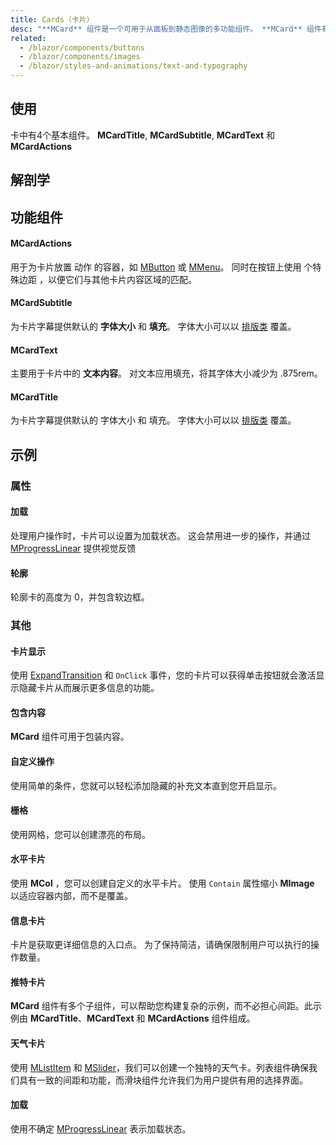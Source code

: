 ```yaml
---
title: Cards（卡片）
desc: "**MCard** 组件是一个可用于从面板到静态图像的多功能组件。 **MCard** 组件有许多帮助程序组件来尽可能简单地进行标记。 没有列出选项的组件使用Blazor的功能组件来更快渲染并充当标记糖以使构建变得更加容易。"
related:
  - /blazor/components/buttons
  - /blazor/components/images
  - /blazor/styles-and-animations/text-and-typography
---
```


## 使用

卡中有4个基本组件。 **MCardTitle**, **MCardSubtitle**, **MCardText** 和 **MCardActions**

<cards-usage></cards-usage>

## 解剖学

## 功能组件

#### MCardActions

用于为卡片放置 动作 的容器，如 [MButton](/blazor/components/buttons) 或 [MMenu](/blazor/components/menus)。 同时在按钮上使用 个特殊边距
  ，以便它们与其他卡片内容区域的匹配。

#### MCardSubtitle

为卡片字幕提供默认的 **字体大小** 和 **填充**。 字体大小可以以 [排版类](/blazor/styles-and-animations/text-and-typography) 覆盖。

#### MCardText

主要用于卡片中的 **文本内容**。 对文本应用填充，将其字体大小减少为 .875rem。

#### MCardTitle

为卡片字幕提供默认的 字体大小 和 填充。 字体大小可以以 [排版类](/blazor/styles-and-animations/text-and-typography) 覆盖。

## 示例

### 属性

#### 加载

处理用户操作时，卡片可以设置为加载状态。 这会禁用进一步的操作，并通过 [MProgressLinear](/blazor/components/progress-linear) 提供视觉反馈  

<masa-example file="Examples.components.cards.Loading"></masa-example>

#### 轮廓

轮廓卡的高度为 0，并包含软边框。

<masa-example file="Examples.components.cards.Outlined"></masa-example>

### 其他

#### 卡片显示

使用 [ExpandTransition](/blazor/styles-and-animations/transitions) 和 `OnClick` 事件，您的卡片可以获得单击按钮就会激活显示隐藏卡片从而展示更多信息的功能。

<masa-example file="Examples.components.cards.CardReveal"></masa-example>

#### 包含内容

**MCard** 组件可用于包装内容。

<masa-example file="Examples.components.cards.ContentWrapping"></masa-example>

#### 自定义操作

使用简单的条件，您就可以轻松添加隐藏的补充文本直到您开启显示。

<masa-example file="Examples.components.cards.CustomActions"></masa-example>

#### 栅格

使用网格，您可以创建漂亮的布局。 

<masa-example file="Examples.components.cards.Grids"></masa-example>

#### 水平卡片

使用 **MCol** ，您可以创建自定义的水平卡片。 使用 `Contain` 属性缩小 **MImage** 以适应容器内部，而不是覆盖。

<masa-example file="Examples.components.cards.HorizontalCards"></masa-example>

#### 信息卡片

卡片是获取更详细信息的入口点。 为了保持简洁，请确保限制用户可以执行的操作数量。 

<masa-example file="Examples.components.cards.InformationCard"></masa-example>

#### 推特卡片

**MCard** 组件有多个子组件，可以帮助您构建复杂的示例，而不必担心间距。此示例由 **MCardTitle**、**MCardText** 和 **MCardActions** 组件组成。

<masa-example file="Examples.components.cards.TwitterCard"></masa-example>

#### 天气卡片

使用 [MListItem](/blazor/components/lists) 和 [MSlider](/brazor/components/sliders)，我们可以创建一个独特的天气卡。列表组件确保我们具有一致的间距和功能，而滑块组件允许我们为用户提供有用的选择界面。

<masa-example file="Examples.components.cards.WeatherCard"></masa-example>

#### 加载

使用不确定 [MProgressLinear](/blazor/components/progress-linear) 表示加载状态。

<masa-example file="Examples.components.cards.Loading"></masa-example>




